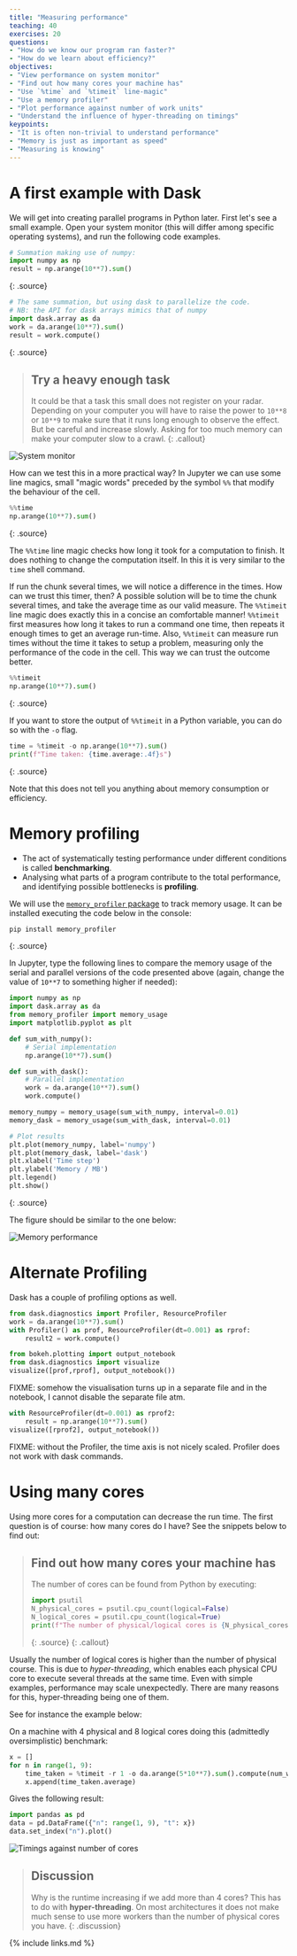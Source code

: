 ```yaml
---
title: "Measuring performance"
teaching: 40
exercises: 20
questions:
- "How do we know our program ran faster?"
- "How do we learn about efficiency?"
objectives:
- "View performance on system monitor"
- "Find out how many cores your machine has"
- "Use `%time` and `%timeit` line-magic"
- "Use a memory profiler"
- "Plot performance against number of work units"
- "Understand the influence of hyper-threading on timings"
keypoints:
- "It is often non-trivial to understand performance"
- "Memory is just as important as speed"
- "Measuring is knowing"
---
```


# A first example with Dask
We will get into creating parallel programs in Python later. First let's see a small example. Open
your system monitor (this will differ among specific operating systems), and run the following code examples.

~~~python
# Summation making use of numpy:
import numpy as np
result = np.arange(10**7).sum()
~~~
{: .source}

~~~python
# The same summation, but using dask to parallelize the code.
# NB: the API for dask arrays mimics that of numpy
import dask.array as da
work = da.arange(10**7).sum()
result = work.compute()
~~~
{: .source}

> ## Try a heavy enough task
> It could be that a task this small does not register on your radar. Depending on your computer you will
have to raise the power to ``10**8`` or ``10**9`` to make sure that it runs long enough to observe the effect.
But be careful and increase slowly. Asking for too much memory can make your computer slow to a crawl.
{: .callout}

![System monitor](../fig/system-monitor.jpg)

How can we test this in a more practical way? In Jupyter we can use some line magics, small "magic words" preceded
by the symbol `%%` that modify the behaviour of the cell.

~~~python
%%time
np.arange(10**7).sum()
~~~
{: .source}

The `%%time` line magic checks how long it took for a computation to finish. It does nothing to
change the computation itself. In this it is very similar to the `time` shell command.

If run the chunk several times, we will notice a difference in the times.
How can we trust this timer, then?
A possible solution will be to time the chunk several times, and take the average time as our valid measure.
The `%%timeit` line magic does exactly this in a concise an comfortable manner!
`%%timeit` first measures how long it takes to run a command one time, then
repeats it enough times to get an average run-time. Also, `%%timeit` can measure run times without
the time it takes to setup a problem, measuring only the performance of the code in the cell.
This way we can trust the outcome better.

~~~python
%%timeit
np.arange(10**7).sum()
~~~
{: .source}

If you want to store the output of `%%timeit` in a Python variable, you can do so with the `-o` flag.

~~~python
time = %timeit -o np.arange(10**7).sum()
print(f"Time taken: {time.average:.4f}s")
~~~
{: .source}

Note that this does not tell you anything about memory consumption or efficiency.

# Memory profiling
- The act of systematically testing performance under different conditions is called **benchmarking**.
- Analysing what parts of a program contribute to the total performance, and identifying possible bottlenecks is **profiling**.

We will use the [`memory_profiler` package](https://github.com/pythonprofilers/memory_profiler) to track memory usage.
It can be installed executing the code below in the console:

~~~sh
pip install memory_profiler
~~~
{: .source}

In Jupyter, type the following lines to compare the memory usage of the serial and parallel versions of the code presented above (again, change the value of `10**7` to something higher if needed):
~~~python
import numpy as np
import dask.array as da
from memory_profiler import memory_usage
import matplotlib.pyplot as plt

def sum_with_numpy():
    # Serial implementation
    np.arange(10**7).sum()

def sum_with_dask():
    # Parallel implementation
    work = da.arange(10**7).sum()
    work.compute()

memory_numpy = memory_usage(sum_with_numpy, interval=0.01)
memory_dask = memory_usage(sum_with_dask, interval=0.01)

# Plot results
plt.plot(memory_numpy, label='numpy')
plt.plot(memory_dask, label='dask')
plt.xlabel('Time step')
plt.ylabel('Memory / MB')
plt.legend()
plt.show()
~~~
{: .source}

The figure should be similar to the one below:

![Memory performance](../fig/memory.png)

# Alternate Profiling

Dask has a couple of profiling options as well.

~~~python
from dask.diagnostics import Profiler, ResourceProfiler
work = da.arange(10**7).sum()
with Profiler() as prof, ResourceProfiler(dt=0.001) as rprof:
    result2 = work.compute()

from bokeh.plotting import output_notebook
from dask.diagnostics import visualize
visualize([prof,rprof], output_notebook())
~~~
FIXME: somehow the visualisation turns up in a separate file and in the notebook, I cannot disable the separate file atm.


~~~python
with ResourceProfiler(dt=0.001) as rprof2:
    result = np.arange(10**7).sum()
visualize([rprof2], output_notebook())
~~~
FIXME: without the Profiler, the time axis is not nicely scaled. Profiler does not work with dask commands.

# Using many cores
Using more cores for a computation can decrease the run time.
The first question is of course: how many cores do I have?
See the snippets below to find out:

> ## Find out how many cores your machine has
>
> The number of cores can be found from Python by executing:
>
> ~~~python
> import psutil
> N_physical_cores = psutil.cpu_count(logical=False)
> N_logical_cores = psutil.cpu_count(logical=True)
> print(f"The number of physical/logical cores is {N_physical_cores}/{N_logical_cores}")
> ~~~
> {: .source}
{: .callout}

Usually the number of logical cores is higher than the number of physical course. This is due to *hyper-threading*,
which enables each physical CPU core to execute several threads at the same time. Even with simple examples,
performance may scale unexpectedly. There are many reasons for this, hyper-threading being one of them.

See for instance the example below:

On a machine with 4 physical and 8 logical cores doing this (admittedly oversimplistic) benchmark:

~~~python
x = []
for n in range(1, 9):
    time_taken = %timeit -r 1 -o da.arange(5*10**7).sum().compute(num_workers=n)
    x.append(time_taken.average)
~~~

Gives the following result:

~~~python
import pandas as pd
data = pd.DataFrame({"n": range(1, 9), "t": x})
data.set_index("n").plot()
~~~

![Timings against number of cores](../fig/more-cores.svg)

> ## Discussion
> Why is the runtime increasing if we add more than 4 cores?
> This has to do with **hyper-threading**. On most architectures it does not make much sense to use more
> workers than the number of physical cores you have.
{: .discussion}

{% include links.md %}
